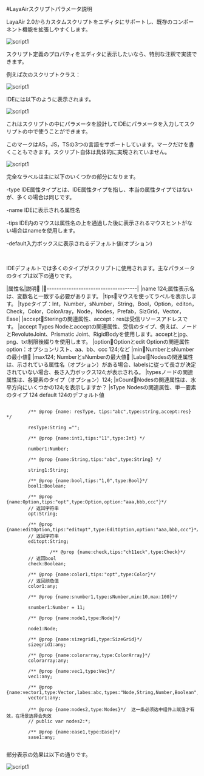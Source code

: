 #LayaAirスクリプトパラメータ説明

LayaAir 2.0からカスタムスクリプトをエディタにサポートし、既存のコンポーネント機能を拡張しやすくします。

![script1](img/5.jpg)

スクリプト定義のプロパティをエディタに表示したいなら、特別な注釈で実装できます。

例えば次のスクリプトクラス：

![script1](img/script1.jpg)

IDEには以下のように表示されます。

![script1](img/script2.jpg)

これはスクリプトの中にパラメータを設計してIDEにパラメータを入力してスクリプトの中で使うことができます。

このマークはAS，JS，TSの3つの言語をサポートしています。マークだけを書くこともできます。スクリプト自体は具体的に実現されていません。

![script1](img/script3.jpg)



完全なラベルは主に以下のいくつかの部分になります。

-type IDE属性タイプとは、IDE属性タイプを指し、本当の属性タイプではないが、多くの場合は同じです。

-name IDEに表示される属性名

-tips IDE内のマウスは属性名の上を通過した後に表示されるマウスヒントがない場合はnameを使用します。

-default入力ボックスに表示されるデフォルト値(オプション)

​


IDEデフォルトでは多くのタイプがスクリプトに使用されます。主なパラメータのタイプは以下の通りです。

|属性名|説明𞓜
|：-------------------------------------|
|name 124;属性表示名は、変数名と一致する必要があります。
|tips𞓜マウスを使ってラベルを表示します。
|typeタイプ：Int，Number，sNumber，String，Bool，Option，editon，Check，Color，ColorAray，Node，Nodes，Prefab，SizGrid，Vector，Ease|
|accept𞓜Steringの関連属性、accept：resは受信リソースアドレスです。
|accept Types Nodeとacceptの関連属性、受信のタイプ、例えば、ノードとRevoluteJoint、Prismatic Joint、RigidBodyを使用します。acceptとjpg、png、txt制限後綴りを使用します。
|option𞓜Optionとedit Optionの関連属性option：オプションリスト、aa、bb、ccc 124;など
|min𞓜NumberとsNumberの最小値𞓜
|max124; NumberとsNumberの最大値𞓜
|Label𞓜Nodesの関連属性は、示されている属性名（オプション）がある場合、labelsに従って長さが決定されていない場合、長さ入力ボックス124;が表示される。
|typesノードの関連属性は、各要素のタイプ（オプション）124;
|xCount𞓜Nodesの関連属性は、水平方向にいくつかの124;を表示しますか？
|sType Nodesの関連属性、単一要素のタイプ
124 default 124のデフォルト値


```

	    /** @prop {name: resType, tips:"abc",type:string,accept:res} */
    
        resType:String ="";

        /** @prop {name:int1,tips:"11",type:Int} */
    
        number1:Number;

        /** @prop {name:String,tips:"abc",type:String} */
   
        string1:String;

        /** @prop {name:bool,tips:"1,0",type:Bool}*/
		bool1:Boolean;

		/** @prop {name:Option,tips:"opt",type:Option,option:"aaa,bbb,ccc"}*/
		// 返回字符串
	    opt:String;

		/** @prop {name:editOption,tips:"editopt",type:EditOption,option:"aaa,bbb,ccc"}*/
		// 返回字符串
		editopt:String;

				/** @prop {name:check,tips:"ch11eck",type:Check}*/
		// 返回bool 
		check:Boolean;

		/** @prop {name:color1,tips:"opt",type:Color}*/
		// 返回颜色值
		color1:any;

		/** @prop {name:snumber1,type:sNumber,min:10,max:100}*/
		
		snumber1:Number = 11;

		/** @prop {name:node1,type:Node}*/

		node1:Node;

        /** @prop {name:sizegrid1,type:SizeGrid}*/
		sizegrid1:any;

		/** @prop {name:colorarray,type:ColorArray}*/
		colorarray:any;

		/** @prop {name:vec1,type:Vec}*/   
		vec1:any;

		/** @prop {name:vector1,type:Vector,labes:abc,types:"Node,String,Number,Boolean",xCount:2,sType:Number}*/
		vector1:any;

        /** @prop {name:nodes2,type:Nodes}*/  这一条必须选中组件上赋值才有效，在场景选择会失效
		// public var nodes2:*;

		/** @prop {name:ease1,type:Ease}*/
		sase1:any;
   
```


部分表示の効果は以下の通りです。

![script1](img/111.png)
